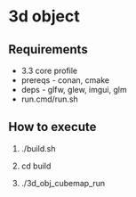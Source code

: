 # 3d object


## Requirements

- 3.3 core profile
- prereqs - conan, cmake
- deps - glfw, glew, imgui, glm
- run.cmd/run.sh

## How to execute

1. ./build.sh

2. cd build

3. ./3d_obj_cubemap_run


